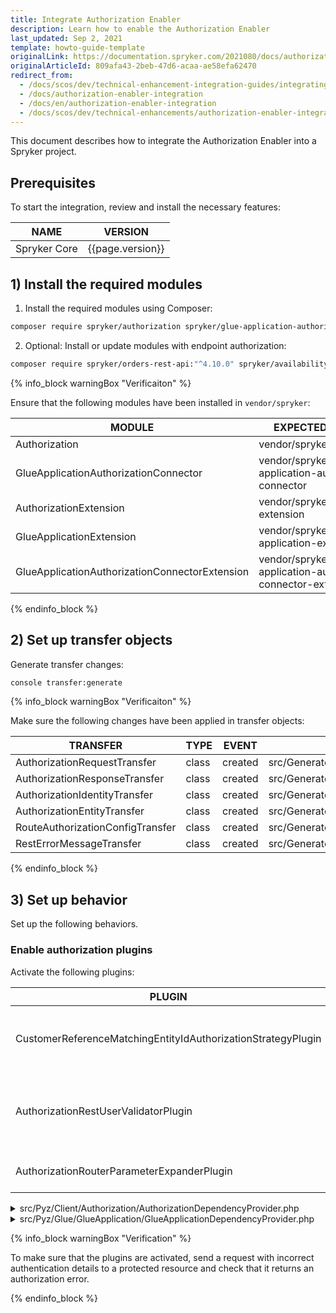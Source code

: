 ```yaml
---
title: Integrate Authorization Enabler
description: Learn how to enable the Authorization Enabler
last_updated: Sep 2, 2021
template: howto-guide-template
originalLink: https://documentation.spryker.com/2021080/docs/authorization-enabler-integration
originalArticleId: 809afa43-2beb-47d6-acaa-ae58efa62470
redirect_from:
  - /docs/scos/dev/technical-enhancement-integration-guides/integrating-authorization-enabler.html
  - /docs/authorization-enabler-integration
  - /docs/en/authorization-enabler-integration
  - /docs/scos/dev/technical-enhancements/authorization-enabler-integration.html
---
```


This document describes how to integrate the Authorization Enabler into a Spryker project.

## Prerequisites

To start the integration, review and install the necessary features:

| NAME         | VERSION |
| ----------- | ------ |
| Spryker Core | {{page.version}}  |

## 1) Install the required modules

1. Install the required modules using Composer:

```bash
composer require spryker/authorization spryker/glue-application-authorization-connector --update-with-dependencies
```

2. Optional: Install or update modules with endpoint authorization:

```bash
composer require spryker/orders-rest-api:"^4.10.0" spryker/availability-notifications-rest-api:"^1.1.0" spryker/carts-rest-api:"^5.16.0" spryker/customers-rest-api:"^1.19.0" --update-with-dependencies
```

{% info_block warningBox "Verificaiton" %}

Ensure that the following modules have been installed in `vendor/spryker`:

| MODULE    | EXPECTED DIRECTORY   |
| -------------- | -------------------------- |
| Authorization   | vendor/spryker/authorization    |
| GlueApplicationAuthorizationConnector | vendor/spryker/glue-application-authorization-connector  |
| AuthorizationExtension   | vendor/spryker/authorization-extension  |
| GlueApplicationExtension   | vendor/spryker/glue-application-extension  |
| GlueApplicationAuthorizationConnectorExtension | vendor/spryker/glue-application-authorization-connector-extension |

{% endinfo_block %}

## 2) Set up transfer objects

Generate transfer changes:

```bash
console transfer:generate
```

{% info_block warningBox "Verificaiton" %}

Make sure the following changes have been applied in transfer objects:

| TRANSFER   | TYPE  | EVENT   | PATH   |
| ------------------ | ---- | ------ | ------------------- |
| AuthorizationRequestTransfer     | class | created | src/Generated/Shared/Transfer/AuthorizationRequestTransfer.php |
| AuthorizationResponseTransfer    | class | created | src/Generated/Shared/Transfer/AuthorizationResponseTransfer.php |
| AuthorizationIdentityTransfer    | class | created | src/Generated/Shared/Transfer/AuthorizationIdentityTransfer.php |
| AuthorizationEntityTransfer      | class | created | src/Generated/Shared/Transfer/AuthorizationEntityTransfer.php |
| RouteAuthorizationConfigTransfer | class | created | src/Generated/Shared/Transfer/RouteAuthorizationConfigTransfer.php |
| RestErrorMessageTransfer         | class | created | src/Generated/Shared/Transfer/RestErrorMessageTransfer.php   |

{% endinfo_block %}

## 3) Set up behavior

Set up the following behaviors.

### Enable authorization plugins

Activate the following plugins:

| PLUGIN   | SPECIFICATION  | NAMESPACE  |
| ---------------- | ------------------- | ---------------------- |
| CustomerReferenceMatchingEntityIdAuthorizationStrategyPlugin | Authorization rule for the route that uses the current strategy. | Spryker\Client\Customer\Plugin                               |
| AuthorizationRestUserValidatorPlugin                         | Validates a request if the route implements the authorization interface. | Spryker\Glue\GlueApplicationAuthorizationConnector\Plugin\GlueApplication |
| AuthorizationRouterParameterExpanderPlugin                   | Expands a route with additional parameters.                  | Spryker\Glue\GlueApplicationAuthorizationConnector\Plugin\GlueApplication |

<details>
<summary>src/Pyz/Client/Authorization/AuthorizationDependencyProvider.php</summary>

```php
<?php

namespace Pyz\Client\Authorization;

use Spryker\Client\Authorization\AuthorizationDependencyProvider as SprykerAuthorizationDependencyProvider;
use Spryker\Client\Customer\Plugin\Authorization\CustomerReferenceMatchingEntityIdAuthorizationStrategyPlugin;

class AuthorizationDependencyProvider extends SprykerAuthorizationDependencyProvider
{
    /**
     * @return \Spryker\Client\AuthorizationExtension\Dependency\Plugin\AuthorizationStrategyPluginInterface[]
     */
    protected function getAuthorizationStrategyPlugins(): array
    {
        return [
            new CustomerReferenceMatchingEntityIdAuthorizationStrategyPlugin(),
        ];
    }
}
```
</details>

<details>
<summary>src/Pyz/Glue/GlueApplication/GlueApplicationDependencyProvider.php</summary>

```php
<?php

namespace Pyz\Glue\GlueApplication;

....
use Spryker\Glue\GlueApplicationAuthorizationConnector\Plugin\GlueApplication\AuthorizationRestUserValidatorPlugin;
use Spryker\Glue\GlueApplicationAuthorizationConnector\Plugin\GlueApplication\AuthorizationRouterParameterExpanderPlugin;
....

class GlueApplicationDependencyProvider extends SprykerAuthorizationDependencyProvider
{
    /**
     * @return \Spryker\Glue\GlueApplicationExtension\Dependency\Plugin\RestUserValidatorPluginInterface[]
     */
    protected function getRestUserValidatorPlugins(): array
    {
        return [
            new AuthorizationRestUserValidatorPlugin(),
        ];
    }

    /**
     * @return \Spryker\Glue\GlueApplicationExtension\Dependency\Plugin\RouterParameterExpanderPluginInterface[]
     */
    protected function getRouterParameterExpanderPlugins(): array
    {
        return [
            new AuthorizationRouterParameterExpanderPlugin(),
        ];
    }
}
```
</details>

{% info_block warningBox "Verification" %}

To make sure that the plugins are activated, send a request with incorrect authentication details to a protected resource and check that it returns an authorization error.

{% endinfo_block %}
